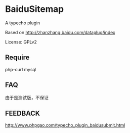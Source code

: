 # BaiduSitemap
A typecho plugin

Based on http://zhanzhang.baidu.com/dataplug/index

License: GPLv2

## Require

php-curl
mysql

## FAQ

由于是测试版，不保证

## FEEDBACK

http://www.phpgao.com/typecho_plugin_baidusubmit.html
